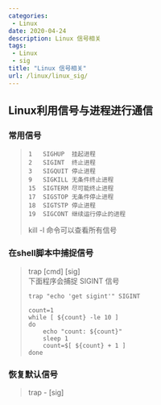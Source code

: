 ```yaml
---
categories:
 - Linux
date: 2020-04-24
description: Linux 信号相关
tags:
 - Linux
 - sig
title: "Linux 信号相关"
url: /linux/linux_sig/
---
```


## Linux利用信号与进程进行通信

### 常用信号
> ```
> 1   SIGHUP  挂起进程
> 2   SIGINT  终止进程
> 3   SIGQUIT 停止进程
> 9   SIGKILL 无条件终止进程
> 15  SIGTERM 尽可能终止进程
> 17  SIGSTOP 无条件停止进程
> 18  SIGTSTP 停止进程
> 19  SIGCONT 继续运行停止的进程
> ```
> kill -l 命令可以查看所有信号

### 在shell脚本中捕捉信号
> trap [cmd] [sig]  
> 下面程序会捕捉 SIGINT 信号  
> ```
> trap "echo 'get sigint'" SIGINT
> 
> count=1
> while [ ${count} -le 10 ]
> do
>     echo "count: ${count}"
>     sleep 1
>     count=$[ ${count} + 1 ]
> done
> ```

### 恢复默认信号
> trap - [sig]

